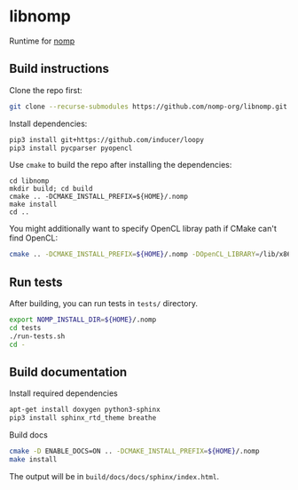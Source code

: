 # libnomp

Runtime for [nomp](https://github.com/nomp-org/nomp)

## Build instructions

Clone the repo first:
```bash
git clone --recurse-submodules https://github.com/nomp-org/libnomp.git
```

Install dependencies:
```bash
pip3 install git+https://github.com/inducer/loopy
pip3 install pycparser pyopencl
```

Use `cmake` to build the repo after installing the dependencies:
```
cd libnomp
mkdir build; cd build
cmake .. -DCMAKE_INSTALL_PREFIX=${HOME}/.nomp
make install
cd ..
```

You might additionally want to specify OpenCL libray path if CMake can't
find OpenCL:
```bash
cmake .. -DCMAKE_INSTALL_PREFIX=${HOME}/.nomp -DOpenCL_LIBRARY=/lib/x86_64-linux-gnu/libOpenCL.so.1
```

## Run tests

After building, you can run tests in `tests/` directory.
```bash
export NOMP_INSTALL_DIR=${HOME}/.nomp
cd tests
./run-tests.sh
cd -
```

## Build documentation

Install required dependencies
```bash
apt-get install doxygen python3-sphinx
pip3 install sphinx_rtd_theme breathe
```

Build docs
```bash
cmake -D ENABLE_DOCS=ON .. -DCMAKE_INSTALL_PREFIX=${HOME}/.nomp
make install
```

The output will be in `build/docs/docs/sphinx/index.html`.
